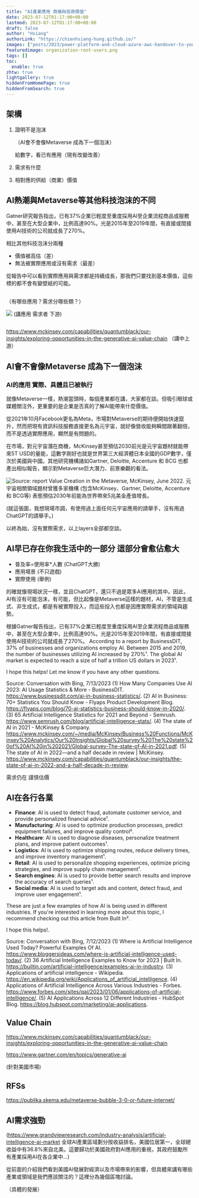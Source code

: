 ```yaml
---
title: "AI產業應用 商機與投資價值"
date: 2023-07-12T01:17:00+08:00
lastmod: 2023-07-12T01:17:00+08:00
draft: false
author: "Hsiang"
authorLink: "https://chienhsiang-hung.github.io/"
images: ["posts/2023/power-platform-and-cloud-azure-aws-handover-to-your-colleagues/organization-root-users.png"]
featuredimage: organization-root-users.png
tags: []
toc:
  enable: true
zhtw: true
lightgallery: true
hiddenFromHomePage: true
hiddenFromSearch: true
---
```

## 架構
1. 證明不是泡沫

    （AI會不會像Metaverse 成為下一個泡沫）

    給數字，看已有應用（現有改變改善）
2. 需求有什麼
3. 相對應的供給（商業）價值
## AI熱潮與Metaverse等其他科技泡沫的不同
Gatner研究報告指出，已有37%企業已輕度至重度採用AI至企業流程商品或服務中，甚至在大型企業中，比例高達90%。光是2015年至2019年間，有直接或間接使用AI技術的公司就成長了270%。

相比其他科技泡沫分兩種
- 價值被高估（差）
- 無法被實際應用或沒有需求（最差）

從報告中可以看到實際應用與需求都是持續成長，那我們只要找到基本價值，這些標的都不會有變壁紙的可能。
## 
（有哪些應用？需求分哪些類？）

![](https://www.ft.com/__origami/service/image/v2/images/raw/https%3A%2F%2Fd1e00ek4ebabms.cloudfront.net%2Fproduction%2F4004015c-26a4-4a16-bd32-95487fd4cbec.png?fit=scale-down&source=next&width=580)
(講應用 需求者 下游)

##
https://www.mckinsey.com/capabilities/quantumblack/our-insights/exploring-opportunities-in-the-generative-ai-value-chain
（講中上游）

## AI會不會像Metaverse 成為下一個泡沫
### AI的應用 實際、具體且已被執行

就像Metaverse一樣，熱潮當頭時，每個產業都在講，大家都在談。但吸引眼球或媒體關注外，更重要的是企業是否真的了解AI能帶來什麼價值。

從2021年10月Facebook更名為Meta，市場對Metaverse的期待便開始快速竄升，然而把現有資訊科技服務直接更名為元宇宙，就好像營收能夠瞬間跟著翻倍，而不是透過實際應用，顯然是有問題的。

在市場，對元宇宙潛在商機，McKinsey甚至預估2030前光是元宇宙題材就能帶來5T USD的量能，這數字剛好也就是世界第三大經濟體日本全國的GDP數字，僅次於美國與中國。其他研究機構諸如Gartner, Deloitte, Accenture 和 BCG 也都產出相似報告，顯示對Metaverse巨大潛力、前景樂觀的看法。

![Source: report Value Creation in the Metaverse, McKinsey, June 2022.](https://publika.skema.edu/wp-content/uploads/2022/10/Couches-metavers.pddng.webp "Source: report Value Creation in the Metaverse, McKinsey, June 2022.")
元宇宙相關領域題材曾獲多家機構 (包含McKinsey、Gartner, Deloitte, Accenture 和 BCG等) 表態預估2030年前能為世界帶來5兆美金產值增長。

(就這張圖，我想現場市調，有使用過上面任何元宇宙應用的請舉手，沒有用過ChatGPT的請舉手。)

以終為始，沒有實際需求，以上layers全部都空談。

## AI早已存在你我生活中的一部分 這部分會愈佔愈大
- 普及率=使用率*人數 (ChatGPT大勝)
- 應用場景 (不只遊戲)
- 實際使用 (舉例)

的確就像現場狀況一樣，並且ChatGPT，還只不過是眾多AI應用的其中。因此，AI有沒有可能泡沫，有可能，但比起像是Metaverse這樣的題材，AI，不管是生成式、非生成式，都是有被實際投入，而這些投入也都是因應實際需求的領域與趨勢。

根據Gatner報告指出，已有37%企業已輕度至重度採用AI至企業流程商品或服務中，甚至在大型企業中，比例高達90%。光是2015年至2019年間，有直接或間接使用AI技術的公司就成長了270%。
According to a report by BusinessDIT, 37% of businesses and organizations employ AI. Between 2015 and 2019, the number of businesses utilizing AI increased by 270%¹. The global AI market is expected to reach a size of half a trillion US dollars in 2023¹. 

I hope this helps! Let me know if you have any other questions.

Source: Conversation with Bing, 7/13/2023
(1) How Many Companies Use AI 2023: AI Usage Statistics & More - BusinessDIT. https://www.businessdit.com/ai-in-business-statistics/.
(2) AI in Business: 70+ Statistics You Should Know - Flyaps Product Development Blog. https://flyaps.com/blog/70-ai-statistics-business-should-know-in-2020/.
(3) 65 Artificial Intelligence Statistics for 2021 and Beyond - Semrush. https://www.semrush.com/blog/artificial-intelligence-stats/.
(4) The state of AI in 2021 - McKinsey & Company. https://www.mckinsey.com/~/media/McKinsey/Business%20Functions/McKinsey%20Analytics/Our%20Insights/Global%20survey%20The%20state%20of%20AI%20in%202021/Global-survey-The-state-of-AI-in-2021.pdf.
(5) The state of AI in 2022—and a half decade in review | McKinsey. https://www.mckinsey.com/capabilities/quantumblack/our-insights/the-state-of-ai-in-2022-and-a-half-decade-in-review.

需求仍在 謹慎估價

## AI在各行各業
- **Finance**: AI is used to detect fraud, automate customer service, and provide personalized financial advice¹.
- **Manufacturing**: AI is used to optimize production processes, predict equipment failures, and improve quality control².
- **Healthcare**: AI is used to diagnose diseases, personalize treatment plans, and improve patient outcomes¹.
- **Logistics**: AI is used to optimize shipping routes, reduce delivery times, and improve inventory management¹.
- **Retail**: AI is used to personalize shopping experiences, optimize pricing strategies, and improve supply chain management¹.
- **Search engines**: AI is used to provide better search results and improve the accuracy of search queries¹.
- **Social media**: AI is used to target ads and content, detect fraud, and improve user engagement¹.

These are just a few examples of how AI is being used in different industries. If you're interested in learning more about this topic, I recommend checking out this article from Built In².

I hope this helps!.

Source: Conversation with Bing, 7/12/2023
(1) Where is Artificial Intelligence Used Today? Powerful Examples Of AI. https://www.bloggersideas.com/where-is-artificial-intelligence-used-today/.
(2) 36 Artificial Intelligence Examples to Know for 2023 | Built In. https://builtin.com/artificial-intelligence/examples-ai-in-industry.
(3) Applications of artificial intelligence - Wikipedia. https://en.wikipedia.org/wiki/Applications_of_artificial_intelligence.
(4) Applications of Artificial Intelligence Across Various Industries - Forbes. https://www.forbes.com/sites/qai/2023/01/06/applications-of-artificial-intelligence/.
(5) AI Applications Across 12 Different Industries - HubSpot Blog. https://blog.hubspot.com/marketing/ai-applications.

## Value Chain
https://www.mckinsey.com/capabilities/quantumblack/our-insights/exploring-opportunities-in-the-generative-ai-value-chain

https://www.gartner.com/en/topics/generative-ai

(針對美國市場)

## RFSs
https://publika.skema.edu/metaverse-bubble-3-0-or-future-internet/

## AI需求強勁
(https://www.grandviewresearch.com/industry-analysis/artificial-intelligence-ai-market
全球AI產業區域劃分按收益排名，美國位居第一，全球總收益中有36.8%來自北美。這要歸功於美國政府對AI應用的重視，其政府鼓勵所有產業採用AI在各企業中…)


從前面的介紹我們看到美國AI發展對經濟以及市場帶來的影響，但具體來講有哪些產業或領域是我們應該關注的？這裡分為幾個區塊討論。

（具體的發展）



